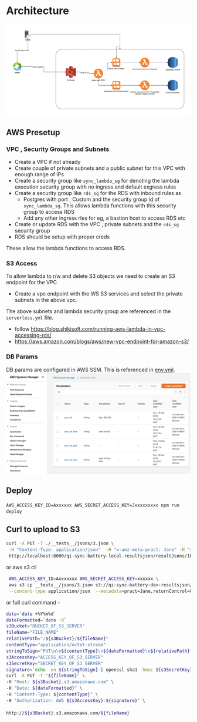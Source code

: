 

# Architecture

![Architecture](docs/arch.png "Architecture")

## AWS Presetup

### VPC , Security Groups and Subnets

- Create a VPC if not already
- Create couple of private subnets and a public subnet for this VPC with enough range of IPs
- Create a security group like `sync_lambda_sg` for denoting the lambda execution security group with no ingress and default exgress rules
- Create a security group like `rds_sg` for the RDS with inbound rules as
    * Postgres with port , Custom and the security group id of `sync_lambda_sg`. This allows lambda functions with this security group to access RDS
    * Add any other ingress rles for eg, a bastion host to access RDS etc
- Create or update RDS with the VPC , private subnets and the `rds_sg` security group
- RDS should be setup with proper creds

These allow the lambda functions to access RDS.

### S3 Access
To allow lambda to r/w and delete S3 objects we need to create an S3 endpoint for the VPC

- Create a vpc endpoint with the WS S3 services and select the private subnets in the above vpc. 

The above subnets and lambda security group are referenced in the `serverless.yml` file.


- follow https://blog.shikisoft.com/running-aws-lambda-in-vpc-accessing-rds/
- https://aws.amazon.com/blogs/aws/new-vpc-endpoint-for-amazon-s3/


### DB Params
DB params are configured in AWS SSM. This is referenced in [env.yml](src/config/env.yml). 
![AWS SSM Parameters](docs/aws_ssm_db_params.png "SSM ")

## Deploy
`AWS_ACCESS_KEY_ID=Axxxxxx AWS_SECRET_ACCESS_KEY=Jxxxxxxxxx npm run deploy`


## Curl to upload to S3

```sh
curl -X PUT -T ./__tests__/jsons/3.json \
 -H "Content-Type: application/json"  -H "x-amz-meta-pract: Jane" -H "x-amz-meta-returnControl: 0" \
 http://localhost:8000/qi-sync-battery-local-resultsjson/resultJsons/1001/data.json
```

or aws s3 cli
```sh
 AWS_ACCESS_KEY_ID=Axxxxxxx AWS_SECRET_ACCESS_KEY=xxxxxx \
 aws s3 cp __tests__/jsons/3.json s3://qi-sync-battery-dev-resultsjson/resultJsons/1000.json \
 --content-type application/json  --metadata=pract=Jane,returnControl=0
```

or full curl command -
```sh
date=`date +%Y%m%d`
dateFormatted=`date -R`
s3Bucket="BUCKET_OF_S3_SERVER"
fileName="FILE_NAME"
relativePath="/${s3Bucket}/${fileName}"
contentType="application/octet-stream"
stringToSign="PUT\n\n${contentType}\n${dateFormatted}\n${relativePath}"
s3AccessKey="ACCESS_KEY_OF_S3_SERVER"
s3SecretKey="SECRET_KEY_OF_S3_SERVER"
signature=`echo -en ${stringToSign} | openssl sha1 -hmac ${s3SecretKey} -binary | base64`
curl -X PUT -T "${fileName}" \
-H "Host: ${s3Bucket}.s3.amazonaws.com" \
-H "Date: ${dateFormatted}" \
-H "Content-Type: ${contentType}" \
-H "Authorization: AWS ${s3AccessKey}:${signature}" \
 
http://${s3Bucket}.s3.amazonaws.com/${fileName}
```